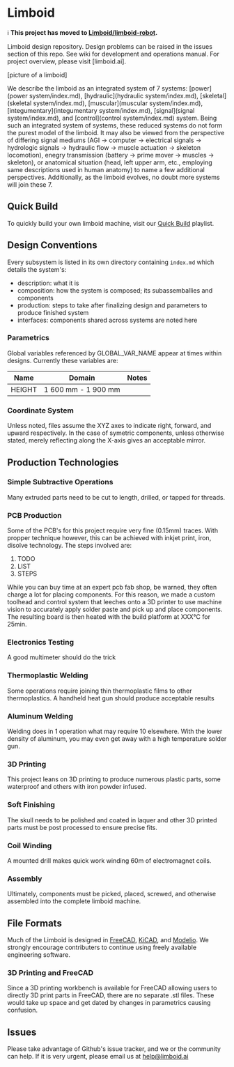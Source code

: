 # Limboid

ℹ️ **This project has moved to [Limboid/limboid-robot](https://github.com/Limboid/limboid-robot).** 

Limboid design repository. Design problems can be raised in the issues section of this repo. See wiki for development and operations manual. For project overview, please visit [limboid.ai].

[picture of a limboid]

We describe the limboid as an integrated system of 7 systems: [power](power system/index.md), [hydraulic](hydraulic system/index.md), [skeletal](skeletal system/index.md), [muscular](muscular system/index.md), [integumentary](integumentary system/index.md), [signal](signal system/index.md), and [control](control system/index.md) system. Being such an integrated system of systems, these reduced systems do not form the purest model of the limboid. It may also be viewed from the perspective of differing signal mediums (AGI &rarr; computer &rarr; electrical signals &rarr; hydrologic signals &rarr; hydraulic flow &rarr; muscle actuation &rarr; skeleton locomotion), enegry transmission (battery &rarr; prime mover &rarr; muscles &rarr; skeleton), or anatomical situation (head, left upper arm, etc., employing same descriptions used in human anatomy) to name a few additional perspectives. Additionally, as the limboid evolves, no doubt more systems will join these 7.

## Quick Build

To quickly build your own limboid machine, visit our [Quick Build](https://www.youtube.com/playlist?list=PLJVJzDoCz7-sVb5Z7Gw86evb6sRxNrpWM) playlist. 

## Design Conventions

Every subsystem is listed in its own directory containing `index.md` which details the system's:
- description: what it is
- composition: how the system is composed; its subassemballies and components
- production: steps to take after finalizing design and parameters to produce finished system
- interfaces: components shared across systems are noted here

### Parametrics

Global variables referenced by GLOBAL_VAR_NAME appear at times within designs. Currently these variables are:

| Name | Domain | Notes |
| ---- | ------ | ----- |
| HEIGHT | 1 600 mm - 1 900 mm | |

### Coordinate System

Unless noted, files assume the XYZ axes to indicate right, forward, and upward respectively. In the case of symetric components, unless otherwise stated, merely reflecting along the X-axis gives an acceptable mirror.

## Production Technologies

### Simple Subtractive Operations

Many extruded parts need to be cut to length, drilled, or tapped for threads.

### PCB Production

Some of the PCB's for this project require very fine (0.15mm) traces. With propper technique however, this can be achieved with inkjet print, iron, disolve technology. The steps involved are:
1. TODO
2. LIST
3. STEPS

While you can buy time at an expert pcb fab shop, be warned, they often charge a lot for placing components. For this reason, we made a custom toolhead and control system that leeches onto a 3D printer to use machine vision to accurately apply solder paste and pick up and place components. The resulting board is then heated with the build platform at XXX&deg;C for 25min.

### Electronics Testing

A good multimeter should do the trick

### Thermoplastic Welding

Some operations require joining thin thermoplastic films to other thermoplastics. A handheld heat gun should produce acceptable results

### Aluminum Welding

Welding does in 1 operation what may require 10 elsewhere. With the lower density of aluminum, you may even get away with a high temperature solder gun. 

### 3D Printing

This project leans on 3D printing to produce numerous plastic parts, some waterproof and others with iron powder infused.

### Soft Finishing

The skull needs to be polished and coated in laquer and other 3D printed parts must be post processed to ensure precise fits.

### Coil Winding

A mounted drill makes quick work winding 60m of electromagnet coils.

### Assembly

Ultimately, components must be picked, placed, screwed, and otherwise assembled into the complete limboid machine.

## File Formats

Much of the Limboid is designed in [FreeCAD](https://www.freecadweb.org/), [KiCAD](http://www.kicad-pcb.org/), and [Modelio](https://www.modelio.org/). We strongly encourage contributers to continue using freely available engineering software.

### 3D Printing and FreeCAD

Since a 3D printing workbench is available for FreeCAD allowing users to directly 3D print parts in FreeCAD, there are no separate .stl files. These would take up space and get dated by changes in parametrics causing confusion.

## Issues

Please take advantage of Github's issue tracker, and we or the community can help. If it is very urgent, please email us at [help@limboid.ai](mailto:help@limboid.ai)
